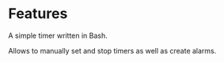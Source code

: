 # Features

A simple timer written in Bash.

Allows to manually set and stop timers as well as create alarms.

